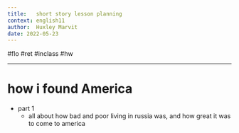 ```yaml
---
title:   short story lesson planning
context: english11
author:  Huxley Marvit
date: 2022-05-23
---
```


#flo #ret
#inclass #hw

***

# how i found America

- part 1
	- all about how bad and poor living in russia was, and how great it was to come to america
